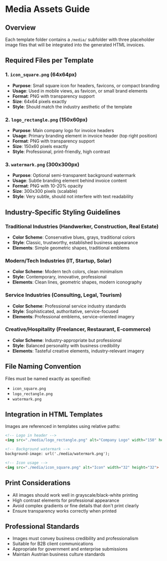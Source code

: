 # Media Assets Guide

## Overview
Each template folder contains a `/media/` subfolder with three placeholder image files that will be integrated into the generated HTML invoices.

## Required Files per Template

### 1. `icon_square.png` (64x64px)
- **Purpose**: Small square icon for headers, favicons, or compact branding
- **Usage**: Used in mobile views, as favicon, or small brand elements
- **Format**: PNG with transparency support
- **Size**: 64x64 pixels exactly
- **Style**: Should match the industry aesthetic of the template

### 2. `logo_rectangle.png` (150x60px)
- **Purpose**: Main company logo for invoice headers
- **Usage**: Primary branding element in invoice header (top right position)
- **Format**: PNG with transparency support
- **Size**: 150x60 pixels exactly
- **Style**: Professional, print-friendly, high contrast

### 3. `watermark.png` (300x300px)
- **Purpose**: Optional semi-transparent background watermark
- **Usage**: Subtle branding element behind invoice content
- **Format**: PNG with 10-20% opacity
- **Size**: 300x300 pixels (scalable)
- **Style**: Very subtle, should not interfere with text readability

## Industry-Specific Styling Guidelines

### Traditional Industries (Handwerker, Construction, Real Estate)
- **Color Scheme**: Conservative blues, grays, traditional colors
- **Style**: Classic, trustworthy, established business appearance
- **Elements**: Simple geometric shapes, traditional emblems

### Modern/Tech Industries (IT, Startup, Solar)
- **Color Scheme**: Modern tech colors, clean minimalism
- **Style**: Contemporary, innovative, professional
- **Elements**: Clean lines, geometric shapes, modern iconography

### Service Industries (Consulting, Legal, Tourism)
- **Color Scheme**: Professional service industry standards
- **Style**: Sophisticated, authoritative, service-focused
- **Elements**: Professional emblems, service-oriented imagery

### Creative/Hospitality (Freelancer, Restaurant, E-commerce)
- **Color Scheme**: Industry-appropriate but professional
- **Style**: Balanced personality with business credibility
- **Elements**: Tasteful creative elements, industry-relevant imagery

## File Naming Convention
Files must be named exactly as specified:
- `icon_square.png`
- `logo_rectangle.png`  
- `watermark.png`

## Integration in HTML Templates
Images are referenced in templates using relative paths:
```html
<!-- Logo in header -->
<img src="./media/logo_rectangle.png" alt="Company Logo" width="150" height="60">

<!-- Background watermark -->
background-image: url('./media/watermark.png');

<!-- Icon usage -->
<img src="./media/icon_square.png" alt="Icon" width="32" height="32">
```

## Print Considerations
- All images should work well in grayscale/black-white printing
- High contrast elements for professional appearance
- Avoid complex gradients or fine details that don't print clearly
- Ensure transparency works correctly when printed

## Professional Standards
- Images must convey business credibility and professionalism
- Suitable for B2B client communications
- Appropriate for government and enterprise submissions
- Maintain Austrian business culture standards